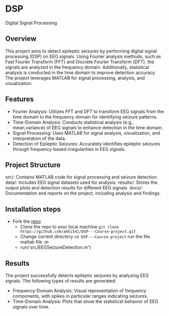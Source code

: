 # DSP
Digital Signal Processing

## Overview
This project aims to detect epileptic seizures by performing digital signal
processing (DSP) on EEG signals. Using Fourier analysis methods, such as Fast
Fourier Transform (FFT) and Discrete Fourier Transform (DFT), the signals are 
analyzed in the frequency domain. Additionally, statistical analysis is 
conducted in the time domain to improve detection accuracy. The project 
leverages MATLAB for signal processing, analysis, and visualization.

## Features
 - Fourier Analysis: Utilizes FFT and DFT to transform EEG signals from the   time domain to the frequency domain for identifying seizure patterns.
 - Time-Domain Analysis: Conducts statistical analysis (e.g., mean,variance)  of EEG signals to enhance detection in the time domain.
 - Signal Processing: Uses MATLAB for signal analysis, visualization, and     interpretation of the data.
 - Detection of Epileptic Seizures: Accurately identifies epileptic seizures  through frequency-based irregularities in EEG signals.


## Project Structure
src/: Contains MATLAB code for signal processing and seizure detection.
data/: Includes EEG signal datasets used for analysis.
results/: Stores the output plots and detection results for different EEG signals.
docs/: Documentation and reports on the project, including analysis and findings.


## Installation steps

 - Fork the [repo](https://github.com/akki541/DSP---Course-project.git)
   - Clone the repo to your local machine `git clone https://github.com/akki541/DSP---Course-project.git`
   - Change current directory `cd DSP---Course-project`
 run the file matlab file .m
   - run('src/EEGSeizureDetection.m')


## Results
The project successfully detects epileptic seizures by analyzing EEG signals. The following types of results are generated:

 - Frequency-Domain Analysis: Visual representation of frequency components,  with spikes in particular ranges indicating seizures.
 - Time-Domain Analysis: Plots that show the statistical behavior of EEG signals over time.
